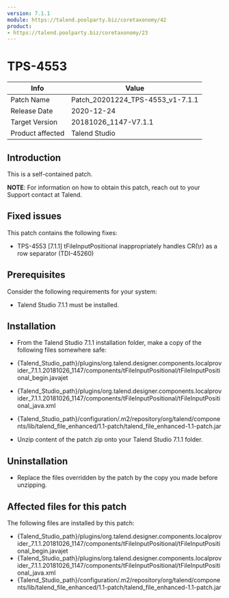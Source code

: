 ```yaml
---
version: 7.1.1
module: https://talend.poolparty.biz/coretaxonomy/42
product:
- https://talend.poolparty.biz/coretaxonomy/23
---
```


# TPS-4553

| Info             | Value |
| ---------------- | ---------------- |
| Patch Name       | Patch\_20201224\_TPS-4553\_v1-7.1.1 |
| Release Date     | 2020-12-24 |
| Target Version   | 20181026\_1147-V7.1.1 |
| Product affected | Talend Studio |

## Introduction

This is a self-contained patch.

**NOTE**: For information on how to obtain this patch, reach out to your Support contact at Talend.

## Fixed issues

This patch contains the following fixes:

- TPS-4553 [7.1.1] tFileInputPositional inappropriately handles CR(\r) as a row separator (TDI-45260)

## Prerequisites

Consider the following requirements for your system:

- Talend Studio 7.1.1 must be installed.

## Installation
- From the Talend Studio 7.1.1 installation folder, make a copy of the following files somewhere safe:
- {Talend_Studio_path}/plugins/org.talend.designer.components.localprovider_7.1.1.20181026_1147/components/tFileInputPositional/tFileInputPositional_begin.javajet
- {Talend_Studio_path}/plugins/org.talend.designer.components.localprovider_7.1.1.20181026_1147/components/tFileInputPositional/tFileInputPositional_java.xml
- {Talend_Studio_path}/configuration/.m2/repository/org/talend/components/lib/talend_file_enhanced/1.1-patch/talend_file_enhanced-1.1-patch.jar

- Unzip content of the patch zip onto your Talend Studio 7.1.1 folder.

## Uninstallation

- Replace the files overridden by the patch by the copy you made before unzipping.

## Affected files for this patch

The following files are installed by this patch:

- {Talend_Studio_path}/plugins/org.talend.designer.components.localprovider_7.1.1.20181026_1147/components/tFileInputPositional/tFileInputPositional_begin.javajet
- {Talend_Studio_path}/plugins/org.talend.designer.components.localprovider_7.1.1.20181026_1147/components/tFileInputPositional/tFileInputPositional_java.xml
- {Talend_Studio_path}/configuration/.m2/repository/org/talend/components/lib/talend_file_enhanced/1.1-patch/talend_file_enhanced-1.1-patch.jar
